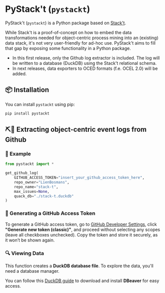 # PyStack't (`pystackt`)
PyStack't (`pystackt`) is a Python package based on [Stack't](https://github.com/LienBosmans/stack-t). 

While Stack't is a proof-of-concept on how to embed the data transformations needed for object-centric process mining into an (existing) data stack, it's not very user-friendly for ad-hoc use. PyStack't aims to fill that gap by exposing some functionality in a Python package.

- In this first release, only the Github log extractor is included. The log will be written to a database (DuckDB) using the Stack't relational schema.
- In next releases, data exporters to OCED formats (f.e. OCEL 2.0) will be added.

## 📦 Installation  
You can install `pystackt` using pip:  

```sh
pip install pystackt
```


## ⛏️🐙 Extracting object-centric event logs from Github

### 📝 Example
```python
from pystackt import *

get_github_log(
    GITHUB_ACCESS_TOKEN="insert_your_github_access_token_here",
    repo_owner="LienBosmans",
    repo_name="stack-t",
    max_issues=None,
    quack_db="./stack-t.duckdb"
)
```

### 🔑 Generating a GitHub Access Token  
To generate a GitHub access token, go to [GitHub Developer Settings](https://github.com/settings/tokens), click **"Generate new token (classic)"**, and proceed without selecting any scopes (leave all checkboxes unchecked). Copy the token and store it securely, as it won’t be shown again.

### 🔍 Viewing Data  
This function creates a **DuckDB database file**. To explore the data, you'll need a database manager.  

You can follow this [DuckDB guide](https://duckdb.org/docs/guides/sql_editors/dbeaver.html) to download and install **DBeaver** for easy access.  
